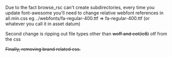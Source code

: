 Due to the fact browse_rsc can't create subdirectories, every time you update font-awesome you'll need to change relative webfont references in all.min.css
eg ../webfonts/fa-regular-400.ttf => fa-regular-400.ttf (or whatever you call it in asset datum)

Second change is ripping out file types other than ~~woff and eot(ie8)~~ otf from the css

~~Finally, removing brand related css.~~
